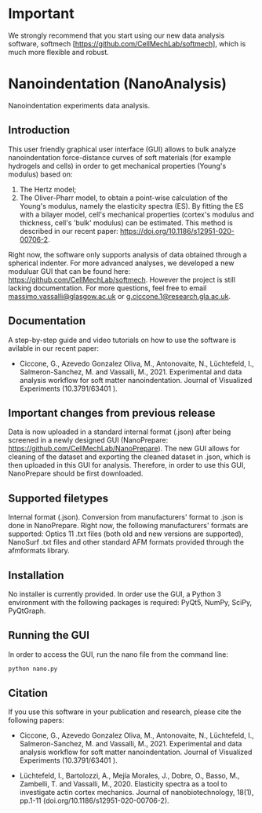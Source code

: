 # Important
We strongly recommend that you start using our new data analysis software, softmech [https://github.com/CellMechLab/softmech], which is much more flexible and robust.

# Nanoindentation (NanoAnalysis) 

Nanoindentation experiments data analysis. 

## Introduction 
This user friendly graphical user interface (GUI) allows to bulk analyze nanoindentation force-distance curves of soft materials (for example hydrogels and cells) in order to get mechanical properties (Young\'s modulus) based on: 
1. The Hertz model;
2. The Oliver-Pharr model, to obtain a point-wise calculation of the Young\'s modulus, namely the elasticity spectra (ES). By fitting the ES with a bilayer model, cell's mechanical properties (cortex's modulus and thickness, cell's 'bulk' modulus) can be estimated. This method is described in our recent paper: https://doi.org/10.1186/s12951-020-00706-2.

Right now, the software only supports analysis of data obtained through a spherical indenter.
For more advanced analyses, we developed a new moduluar GUI that can be found here: https://github.com/CellMechLab/softmech. However the project is still lacking documentation. For more questions, feel free to email massimo.vassalli@glasgow.ac.uk or g.ciccone.1@research.gla.ac.uk.

## Documentation 
A step-by-step guide and video tutorials on how to use the software is avilable in our recent paper:

- Ciccone, G., Azevedo Gonzalez Oliva, M., Antonovaite, N., Lüchtefeld, I., Salmeron-Sanchez, M. and Vassalli, M., 2021. Experimental and data analysis workflow for soft matter nanoindentation. Journal of Visualized Experiments (10.3791/63401
).

## Important changes from previous release 
Data is now uploaded in a standard internal format (.json) after being screened in a newly designed  GUI (NanoPrepare: https://github.com/CellMechLab/NanoPrepare). The new GUI allows for cleaning of the dataset and exporting the cleaned dataset in .json, which is then uploaded in this GUI for analysis. Therefore, in order to use this GUI, NanoPrepare should be first downloaded. 

## Supported filetypes 
Internal format (.json). Conversion from manufacturers' format to .json is done in NanoPrepare. Right now, the following manufacturers' formats are supported: Optics 11 .txt files (both old and new versions are supported), NanoSurf .txt files and other standard AFM formats provided through the afmformats library. 

## Installation 
No installer is currently provided. In order use the GUI, a Python 3 environment with the following packages is required: PyQt5, NumPy, SciPy, PyQtGraph.

## Running the GUI
In order to access the GUI, run the nano file from the command line: 
```bash
python nano.py 
```
## Citation 
If you use this software in your publication and research, please cite the following papers: 

- Ciccone, G., Azevedo Gonzalez Oliva, M., Antonovaite, N., Lüchtefeld, I., Salmeron-Sanchez, M. and Vassalli, M., 2021. Experimental and data analysis workflow for soft matter nanoindentation. Journal of Visualized Experiments (10.3791/63401
).

- Lüchtefeld, I., Bartolozzi, A., Mejía Morales, J., Dobre, O., Basso, M., Zambelli, T. and Vassalli, M., 2020. Elasticity spectra as a tool to investigate actin cortex mechanics. Journal of nanobiotechnology, 18(1), pp.1-11 (doi.org/10.1186/s12951-020-00706-2).
